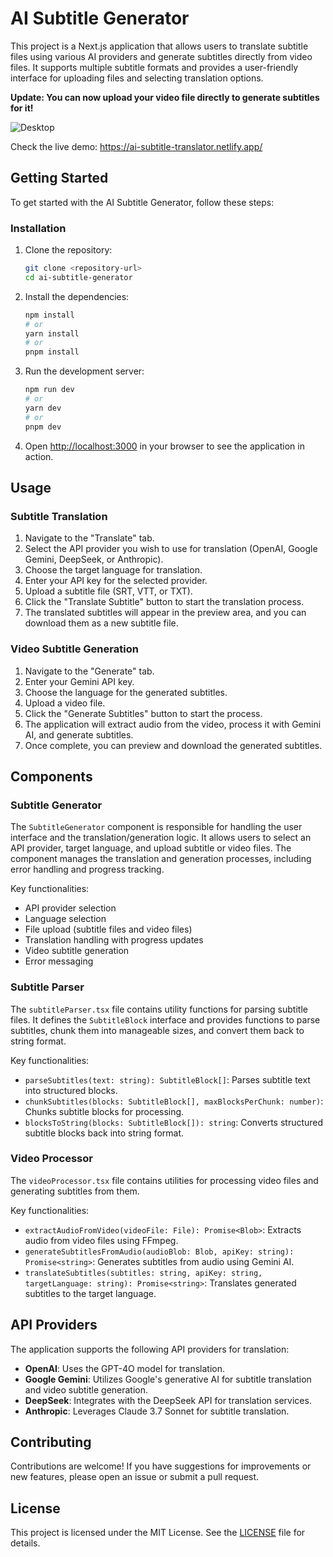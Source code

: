 # AI Subtitle Generator

This project is a Next.js application that allows users to translate subtitle files using various AI providers and generate subtitles directly from video files. It supports multiple subtitle formats and provides a user-friendly interface for uploading files and selecting translation options.

**Update: You can now upload your video file directly to generate subtitles for it!**

![Desktop](https://github.com/user-attachments/assets/7d329b87-6039-4ad2-ad2a-518024a90a38)


Check the live demo: https://ai-subtitle-translator.netlify.app/

## Getting Started

To get started with the AI Subtitle Generator, follow these steps:

### Installation

1. Clone the repository:
   ```bash
   git clone <repository-url>
   cd ai-subtitle-generator
   ```

2. Install the dependencies:
   ```bash
   npm install
   # or
   yarn install
   # or
   pnpm install
   ```

3. Run the development server:
   ```bash
   npm run dev
   # or
   yarn dev
   # or
   pnpm dev
   ```

4. Open [http://localhost:3000](http://localhost:3000) in your browser to see the application in action.

## Usage

### Subtitle Translation
1. Navigate to the "Translate" tab.
2. Select the API provider you wish to use for translation (OpenAI, Google Gemini, DeepSeek, or Anthropic).
3. Choose the target language for translation.
4. Enter your API key for the selected provider.
5. Upload a subtitle file (SRT, VTT, or TXT).
6. Click the "Translate Subtitle" button to start the translation process.
7. The translated subtitles will appear in the preview area, and you can download them as a new subtitle file.

### Video Subtitle Generation
1. Navigate to the "Generate" tab.
2. Enter your Gemini API key.
3. Choose the language for the generated subtitles.
4. Upload a video file.
5. Click the "Generate Subtitles" button to start the process.
6. The application will extract audio from the video, process it with Gemini AI, and generate subtitles.
7. Once complete, you can preview and download the generated subtitles.

## Components

### Subtitle Generator

The `SubtitleGenerator` component is responsible for handling the user interface and the translation/generation logic. It allows users to select an API provider, target language, and upload subtitle or video files. The component manages the translation and generation processes, including error handling and progress tracking.

Key functionalities:
- API provider selection
- Language selection
- File upload (subtitle files and video files)
- Translation handling with progress updates
- Video subtitle generation
- Error messaging

### Subtitle Parser

The `subtitleParser.tsx` file contains utility functions for parsing subtitle files. It defines the `SubtitleBlock` interface and provides functions to parse subtitles, chunk them into manageable sizes, and convert them back to string format.

Key functionalities:
- `parseSubtitles(text: string): SubtitleBlock[]`: Parses subtitle text into structured blocks.
- `chunkSubtitles(blocks: SubtitleBlock[], maxBlocksPerChunk: number)`: Chunks subtitle blocks for processing.
- `blocksToString(blocks: SubtitleBlock[]): string`: Converts structured subtitle blocks back into string format.

### Video Processor

The `videoProcessor.tsx` file contains utilities for processing video files and generating subtitles from them.

Key functionalities:
- `extractAudioFromVideo(videoFile: File): Promise<Blob>`: Extracts audio from video files using FFmpeg.
- `generateSubtitlesFromAudio(audioBlob: Blob, apiKey: string): Promise<string>`: Generates subtitles from audio using Gemini AI.
- `translateSubtitles(subtitles: string, apiKey: string, targetLanguage: string): Promise<string>`: Translates generated subtitles to the target language.

## API Providers

The application supports the following API providers for translation:
- **OpenAI**: Uses the GPT-4O model for translation.
- **Google Gemini**: Utilizes Google's generative AI for subtitle translation and video subtitle generation.
- **DeepSeek**: Integrates with the DeepSeek API for translation services.
- **Anthropic**: Leverages Claude 3.7 Sonnet for subtitle translation.

## Contributing

Contributions are welcome! If you have suggestions for improvements or new features, please open an issue or submit a pull request.

## License

This project is licensed under the MIT License. See the [LICENSE](LICENSE) file for details.
